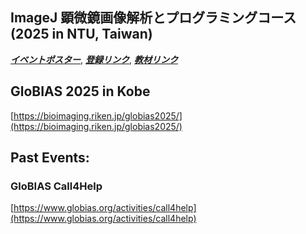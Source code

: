 ## 	ImageJ 顕微鏡画像解析とプログラミングコース (2025 in NTU, Taiwan)
***[イベントポスター](https://drive.google.com/file/d/11DaEflREvSH5XQLByhorO5-ToM6Tu5g0/view?usp=drive_link)***, 
***[登録リンク](https://docs.google.com/forms/d/e/1FAIpQLSezDJBtmgAjOasH5-3s5Sg2Fi4L837JW0q_KRdc75TsZTU3EQ/viewform)***, 
***[教材リンク](https://github.com/EABIAS/2025-ImageJ-Micro-Image-Analysis-and-Programming_Taipei)***

## GloBIAS 2025 in Kobe
[https://bioimaging.riken.jp/globias2025/](https://bioimaging.riken.jp/globias2025/)


## Past Events:
### GloBIAS Call4Help
[https://www.globias.org/activities/call4help](https://www.globias.org/activities/call4help)
